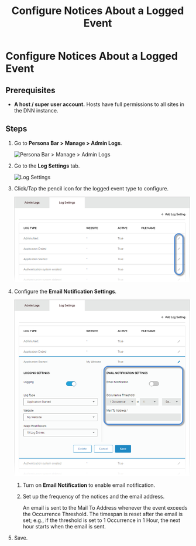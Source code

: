 ﻿---
uid: configure-notices
locale: en
title: Configure Notices About a Logged Event
dnnversion: 09.02.00
related-topics: view-site-logs,view-entry-details,clear-log,delete-entries,share-entries,add-event-type,edit-logged-event-type,delete-logged-event-type,toggle-logging-for-event-type
---

# Configure Notices About a Logged Event

## Prerequisites

*   **A host / super user account.** Hosts have full permissions to all sites in the DNN instance.

## Steps

1.  Go to **Persona Bar \> Manage \> Admin Logs**.
    
    ![Persona Bar > Manage > Admin Logs](/images/scr-pbar-host-Manage-E91.png)
    
2.  Go to the **Log Settings** tab.
    
    ![Log Settings](/images/scr-pbtabs-host-Manage-AdminLogs-LogSettings-E90.png)
    
3.  Click/Tap the pencil icon for the logged event type to configure.
    
      
    
    ![](/images/scr-AdminLogs-logsettingslist-edit-icon-event-type-E90.png)
    
      
    
4.  Configure the **Email Notification Settings**.
    
      
    
    ![](/images/scr-AdminLogs-logsettings-editevent-email-notification-settings-edit-E90.png)
    
      
    
    1.  Turn on **Email Notification** to enable email notification.
    2.  Set up the frequency of the notices and the email address.
        
        An email is sent to the Mail To Address whenever the event exceeds the Occurrence Threshold. The timespan is reset after the email is set; e.g., if the threshold is set to 1 Occurrence in 1 Hour, the next hour starts when the email is sent.
        
5.  Save.
